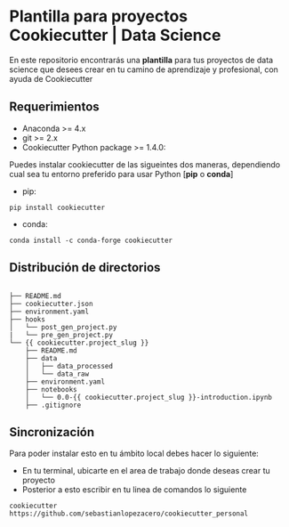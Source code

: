 # Plantilla para proyectos Cookiecutter | Data Science

En este repositorio encontrarás una **plantilla** para tus proyectos de data science que desees crear en tu camino de aprendizaje y profesional, con ayuda de Cookiecutter

## Requerimientos

- Anaconda >= 4.x
- git >= 2.x
- Cookiecutter Python package >= 1.4.0:

Puedes instalar cookiecutter de las sigueintes dos maneras, dependiendo cual sea tu entorno preferido para usar Python [**pip** o **conda**]
- pip:  

```
pip install cookiecutter
```

- conda: 

```
conda install -c conda-forge cookiecutter
```

## Distribución de directorios
```

├── README.md
├── cookiecutter.json
├── environment.yaml
├── hooks
│   └── post_gen_project.py
|   └── pre_gen_project.py
└── {{ cookiecutter.project_slug }}
    ├── README.md
    ├── data
    │   ├── data_processed
    │   └── data_raw
    ├── environment.yaml
    ├── notebooks
    │   └── 0.0-{{ cookiecutter.project_slug }}-introduction.ipynb
    ├── .gitignore
```
## Sincronización

Para poder instalar esto en tu ámbito local debes hacer lo siguiente:

- En tu terminal, ubicarte en el area de trabajo donde deseas crear tu proyecto
- Posterior a esto escribir en tu linea de comandos lo siguiente
  
```
cookiecutter https://github.com/sebastianlopezacero/cookiecutter_personal
```
